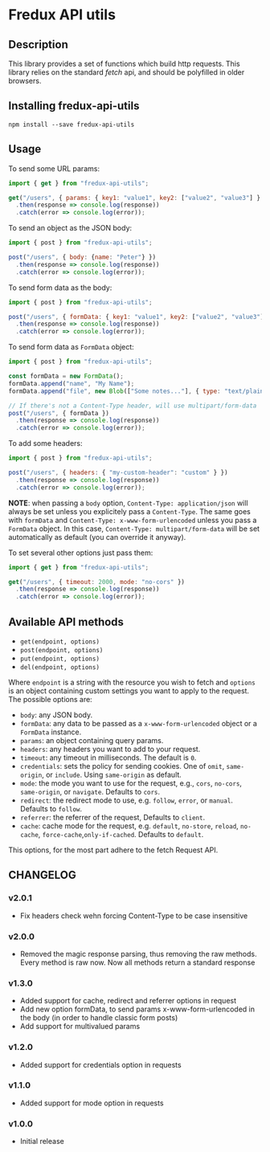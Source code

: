 # Fredux API utils

## Description

This library provides a set of functions which build http requests. This
library relies on the standard *fetch* api, and should be polyfilled in older browsers.

## Installing fredux-api-utils
```
npm install --save fredux-api-utils
```

## Usage

To send some URL params:

```javascript
import { get } from "fredux-api-utils";

get("/users", { params: { key1: "value1", key2: ["value2", "value3"] } })
  .then(response => console.log(response))
  .catch(error => console.log(error));
```

To send an object as the JSON body:

```javascript
import { post } from "fredux-api-utils";

post("/users", { body: {name: "Peter"} })
  .then(response => console.log(response))
  .catch(error => console.log(error));
```

To send form data as the body:

```javascript
import { post } from "fredux-api-utils";

post("/users", { formData: { key1: "value1", key2: ["value2", "value3"] } })
  .then(response => console.log(response))
  .catch(error => console.log(error));
```

To send form data as `FormData` object:

```javascript
import { post } from "fredux-api-utils";

const formData = new FormData();
formData.append("name", "My Name");
formData.append("file", new Blob(["Some notes..."], { type: "text/plain" }));

// If there's not a Content-Type header, will use multipart/form-data
post("/users", { formData })
  .then(response => console.log(response))
  .catch(error => console.log(error));

```

To add some headers:


```javascript
import { post } from "fredux-api-utils";

post("/users", { headers: { "my-custom-header": "custom" } })
  .then(response => console.log(response))
  .catch(error => console.log(error));
```

**NOTE**: when passing a `body` option, `Content-Type: application/json` will always be set unless you explicitely pass
a `Content-Type`. The same goes with `formData` and `Content-Type: x-www-form-urlencoded` unless you pass
a `FormData` object. In this case, `Content-Type: multipart/form-data` will be set automatically as default (you
can override it anyway).


To set several other options just pass them:

```javascript
import { get } from "fredux-api-utils";

get("/users", { timeout: 2000, mode: "no-cors" })
  .then(response => console.log(response))
  .catch(error => console.log(error));
```

## Available API methods

 * `get(endpoint, options)`
 * `post(endpoint, options)`
 * `put(endpoint, options)`
 * `del(endpoint, options)`

Where `endpoint` is a string with the resource you wish to fetch and `options` is an
object containing custom settings you want to apply to the request. The possible options are:

* `body`: any JSON body.
* `formData`: any data to be passed as a `x-www-form-urlencoded` object or a `FormData` instance.
* `params`: an object containing query params.
* `headers`: any headers you want to add to your request.
* `timeout`: any timeout in milliseconds. The default is `0`.
* `credentials`: sets the policy for sending cookies. One of `omit`, `same-origin`, or `include`. Using `same-origin` as default.
* `mode`: the mode you want to use for the request, e.g., `cors`, `no-cors`, `same-origin`, or `navigate`. Defaults to `cors`.
* `redirect`: the redirect mode to use, e.g. `follow`, `error`, or `manual`. Defaults to `follow`.
* `referrer`: the referrer of the request, Defaults to `client`.
* `cache`: cache mode for the request, e.g. `default`, `no-store`, `reload`, `no-cache`, `force-cache`,`only-if-cached`. Defaults to `default`.

This options, for the most part adhere to the fetch Request API.


## CHANGELOG

### v2.0.1

* Fix headers check wehn forcing Content-Type to be case insensitive

### v2.0.0

* Removed the magic response parsing, thus removing the raw methods. Every method is raw now. Now all methods
  return a standard response

### v1.3.0

* Added support for cache, redirect and referrer options in request
* Add new option formData, to send params x-www-form-urlencoded in the body (in order to handle classic form posts)
* Add support for multivalued params

### v1.2.0

* Added support for credentials option in requests

### v1.1.0

* Added support for mode option in requests

### v1.0.0

* Initial release
